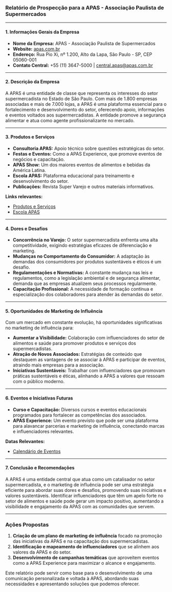 ### Relatório de Prospecção para a APAS - Associação Paulista de Supermercados

---

#### 1. **Informações Gerais da Empresa**
- **Nome da Empresa:** APAS - Associação Paulista de Supermercados
- **Website:** [apas.com.br](https://apas.com.br/)
- **Endereço:** Rua Pio Xi, nº 1.200, Alto da Lapa, São Paulo - SP, CEP 05060-001
- **Contato Central:** +55 (11) 3647-5000 | central.apas@apas.com.br

---

#### 2. **Descrição da Empresa**
A APAS é uma entidade de classe que representa os interesses do setor supermercadista no Estado de São Paulo. Com mais de 1.800 empresas associadas e mais de 7.000 lojas, a APAS é uma plataforma essencial para o fortalecimento e desenvolvimento do setor, oferecendo apoio, informações e eventos voltados aos supermercadistas. A entidade promove a segurança alimentar e atua como agente profissionalizante no mercado.

---

#### 3. **Produtos e Serviços**
- **Consultoria APAS:** Apoio técnico sobre questões estratégicas do setor.
- **Festas e Eventos:** Como a APAS Experience, que promove eventos de negócios e capacitação.
- **APAS Show:** Um dos maiores eventos de alimentos e bebidas da América Latina.
- **Escola APAS:** Plataforma educacional para treinamento e desenvolvimento do setor.
- **Publicações:** Revista Super Varejo e outros materiais informativos.

**Links relevantes:**
- [Produtos e Serviços](https://apas.com.br/produtos-e-servicos/)
- [Escola APAS](https://apas.com.br/servico/escola-apas/)

---

#### 4. **Dores e Desafios**
- **Concorrência no Varejo:** O setor supermercadista enfrenta uma alta competitividade, exigindo estratégias eficazes de diferenciação e marketing.
- **Mudanças no Comportamento do Consumidor:** A adaptação às demandas dos consumidores por produtos sustentáveis e éticos é um desafio.
- **Regulamentações e Normativas:** A constante mudança nas leis e regulamentos, como a legislação ambiental e de segurança alimentar, demanda que as empresas atualizem seus processos regularmente.
- **Capacitação Profissional:** A necessidade de formação contínua e especialização dos colaboradores para atender às demandas do setor.

---

#### 5. **Oportunidades de Marketing de Influência**
Com um mercado em constante evolução, há oportunidades significativas no marketing de influência para:
- **Aumentar a Visibilidade:** Colaboração com influenciadores do setor de alimentos e saúde para promover produtos e serviços dos supermercadistas.
- **Atração de Novos Associados:** Estratégias de conteúdo que destaquem as vantagens de se associar à APAS e participar de eventos, atraindo mais empresas para a associação.
- **Iniciativas Sustentáveis:** Trabalhar com influenciadores que promovam práticas sustentáveis e éticas, alinhando a APAS a valores que ressoam com o público moderno.

---

#### 6. **Eventos e Iniciativas Futuras**
- **Curso e Capacitação:** Diversos cursos e eventos educacionais programados para fortalecer as competências dos associados.
- **APAS Experience:** Um evento previsto que pode ser uma plataforma para alavancar parcerias e marketing de influência, conectando marcas e influenciadores relevantes.

**Datas Relevantes:**
- [Calendário de Eventos](https://apas.com.br/eventos/)

---

#### 7. **Conclusão e Recomendações**
A APAS é uma entidade central que atua como um catalisador no setor supermercadista, e o marketing de influência pode ser uma estratégia eficiente para abordar suas dores e desafios, promovendo suas iniciativas e valores sustentáveis. Identificar influenciadores que têm um apelo forte no setor de alimentos e saúde pode gerar um impacto positivo, aumentando a visibilidade e engajamento da APAS com as comunidades que servem.

---

### Ações Propostas
1. **Criação de um plano de marketing de influência** focado na promoção das iniciativas da APAS e na capacitação dos supermercadistas.
2. **Identificação e mapeamento de influenciadores** que se alinhem aos valores da APAS e do setor.
3. **Desenvolvimento de campanhas temáticas** que aproveitem eventos como a APAS Experience para maximizar o alcance e engajamento.

Este relatório pode servir como base para o desenvolvimento de uma comunicação personalizada e voltada à APAS, abordando suas necessidades e apresentando soluções que podemos oferecer.